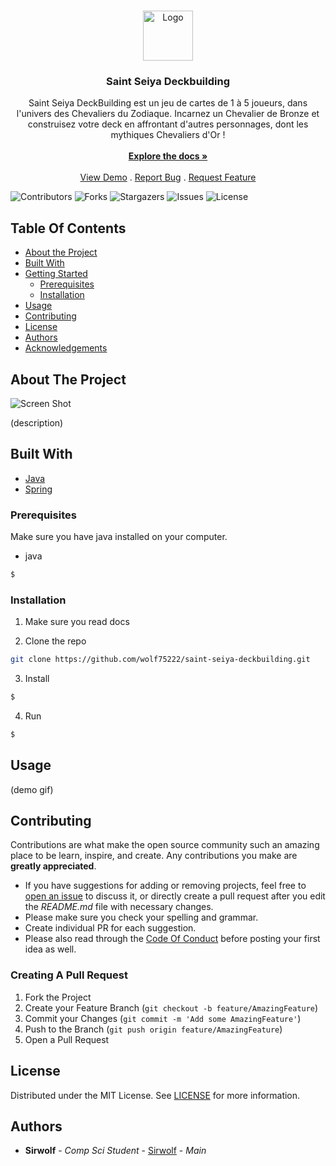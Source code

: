 <br/>
<p align="center">
  <a href="https://github.com/wolf75222/saint-seiya-deckbuilding">
    <img src="https://des-heros.fr/img/cms/Saint%20Seiya/SEIYA%20LOGO%20International.png" alt="Logo" width="80" height="80">
  </a>

  <h3 align="center">Saint Seiya Deckbuilding</h3>

  <p align="center">
    Saint Seiya DeckBuilding est un jeu de cartes de 1 à 5 joueurs, dans l'univers des Chevaliers du Zodiaque.
Incarnez un Chevalier de Bronze et construisez votre deck en affrontant d'autres personnages, dont les mythiques Chevaliers d'Or !
    <br/>
    <br/>
    <a href="https://wolf75222.github.io/saint-seiya-deckbuilding/index-all.html"><strong>Explore the docs »</strong></a>
    <br/>
    <br/>
    <a href="https://github.com/wolf75222/saint-seiya-deckbuilding">View Demo</a>
    .
    <a href="https://github.com/wolf75222/saint-seiya-deckbuilding/issues">Report Bug</a>
    .
    <a href="https://github.com/wolf75222/saint-seiya-deckbuilding/issues">Request Feature</a>
  </p>
</p>

![Contributors](https://img.shields.io/github/contributors/wolf75222/saint-seiya-deckbuilding?color=dark-green) ![Forks](https://img.shields.io/github/forks/wolf75222/saint-seiya-deckbuilding?style=social) ![Stargazers](https://img.shields.io/github/stars/wolf75222/saint-seiya-deckbuilding?style=social) ![Issues](https://img.shields.io/github/issues/wolf75222/saint-seiya-deckbuilding) ![License](https://img.shields.io/github/license/wolf75222/saint-seiya-deckbuilding) 

## Table Of Contents

* [About the Project](#about-the-project)
* [Built With](#built-with)
* [Getting Started](#getting-started)
  * [Prerequisites](#prerequisites)
  * [Installation](#installation)
* [Usage](#usage)
* [Contributing](#contributing)
* [License](#license)
* [Authors](#authors)
* [Acknowledgements](#acknowledgements)

## About The Project

![Screen Shot](https://img.dungeondice.it/30012-large_default/saint-seiya-i-cavalieri-dello-zodiaco-deckbuilding-game.jpg)

(description)

## Built With

* [Java](https://www.java.com/fr/)
* [Spring](https://spring.io/)


### Prerequisites

Make sure you have java installed on your computer. 

* java

```sh
$
```

### Installation

1. Make sure you read docs

2. Clone the repo

```sh
git clone https://github.com/wolf75222/saint-seiya-deckbuilding.git
```

3. Install 

```sh
$
```

4. Run

```sh
$
```

## Usage

(demo gif)

## Contributing

Contributions are what make the open source community such an amazing place to be learn, inspire, and create. Any contributions you make are **greatly appreciated**.
* If you have suggestions for adding or removing projects, feel free to [open an issue](https://github.com/wolf75222/saint-seiya-deckbuilding/issues/new) to discuss it, or directly create a pull request after you edit the *README.md* file with necessary changes.
* Please make sure you check your spelling and grammar.
* Create individual PR for each suggestion.
* Please also read through the [Code Of Conduct](https://github.com/wolf75222/saint-seiya-deckbuilding/blob/main/CODE_OF_CONDUCT.md) before posting your first idea as well.

### Creating A Pull Request

1. Fork the Project
2. Create your Feature Branch (`git checkout -b feature/AmazingFeature`)
3. Commit your Changes (`git commit -m 'Add some AmazingFeature'`)
4. Push to the Branch (`git push origin feature/AmazingFeature`)
5. Open a Pull Request

## License

Distributed under the MIT License. See [LICENSE](https://github.com/wolf75222/saint-seiya-deckbuilding/blob/main/LICENSE.md) for more information.

## Authors

* **Sirwolf** - *Comp Sci Student* - [Sirwolf](https://github.com/wolf75222) - *Main*

